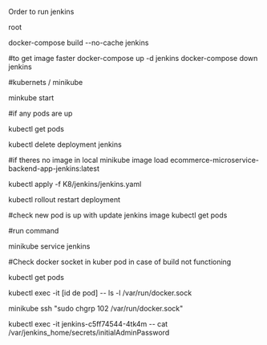 Order to run jenkins

root

docker-compose build --no-cache jenkins

#to get image faster
docker-compose up -d jenkins
docker-compose down jenkins

#kubernets / minikube

minkube start

#if any pods are up

kubectl get pods

kubectl delete deployment jenkins

#if theres no image in local
minikube image load ecommerce-microservice-backend-app-jenkins:latest

kubectl apply -f K8/jenkins/jenkins.yaml

kubectl rollout restart deployment <deployment-name>

#check new pod is up with update jenkins image
kubectl get pods

#run command

minikube service jenkins


#Check docker socket in kuber pod in case of build not functioning

kubectl get pods

kubectl exec -it [id de pod] -- ls -l /var/run/docker.sock

minikube ssh "sudo chgrp 102 /var/run/docker.sock"


kubectl exec -it jenkins-c5ff74544-4tk4m -- cat /var/jenkins_home/secrets/initialAdminPassword